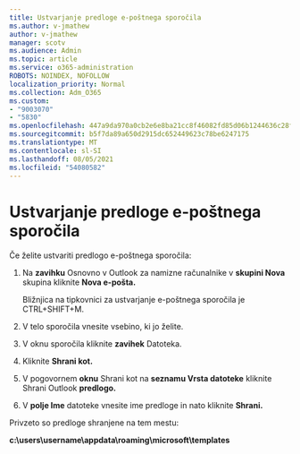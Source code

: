 ```yaml
---
title: Ustvarjanje predloge e-poštnega sporočila
ms.author: v-jmathew
author: v-jmathew
manager: scotv
ms.audience: Admin
ms.topic: article
ms.service: o365-administration
ROBOTS: NOINDEX, NOFOLLOW
localization_priority: Normal
ms.collection: Adm_O365
ms.custom:
- "9003070"
- "5830"
ms.openlocfilehash: 447a9da970a0cb2e6e8ba21cc8f46082fd85d06b1244636c28fdebc2d911531d
ms.sourcegitcommit: b5f7da89a650d2915dc652449623c78be6247175
ms.translationtype: MT
ms.contentlocale: sl-SI
ms.lasthandoff: 08/05/2021
ms.locfileid: "54080582"
---
```

# <a name="create-an-email-message-template"></a>Ustvarjanje predloge e-poštnega sporočila

Če želite ustvariti predlogo e-poštnega sporočila:

1. Na **zavihku** Osnovno v Outlook za namizne računalnike v **skupini Nova** skupina kliknite **Nova e-pošta.**

    Bližnjica na tipkovnici za ustvarjanje e-poštnega sporočila je CTRL+SHIFT+M.

2. V telo sporočila vnesite vsebino, ki jo želite.
3. V oknu sporočila kliknite **zavihek** Datoteka.
4. Kliknite **Shrani kot.**
5. V pogovornem **oknu** Shrani kot na **seznamu Vrsta datoteke** kliknite Shrani Outlook **predlogo.**
6. V **polje Ime** datoteke vnesite ime predloge in nato kliknite **Shrani.**

Privzeto so predloge shranjene na tem mestu:

**c:\users\username\appdata\roaming\microsoft\templates**
